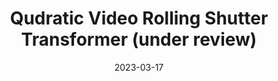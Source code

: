 ---
title: "Qudratic Video Rolling Shutter Transformer (under review)"
collection: publications
permalink: /publication/2023-qrst
date: 2023-03-17
venue: "ICCV"
authors: " <b>Delin Qu$^*$</b>, <b>Yizhen Lao$^{*}$</b>, Dong Wang, Zhigang Wang, Xuelong Li, Zhao bin$^{†}$"
url: 
project: https://delinqu.github.io/NW-RSBA/
bibtex: files/2023_qrst.txt
arxiv: https://arxiv.org/pdf/2209.08503.pdf
openpdf: https://arxiv.org/pdf/2209.08503.pdf
supp: 
teaser: images/2023_qrst.png
videoresults: 
videotalk: 
poster: 
code: https://github.com/DelinQu/NW-RSBA
---